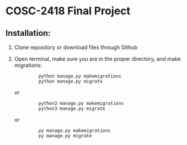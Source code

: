 # COSC-2418 Final Project

## Installation:

1. Clone repository or download files through Github

2. Open terminal, make sure you are in the proper directory, and make migrations:

                python manage.py makemigrations
                python manage.py migrate

    or

                python3 manage.py makemigrations
                python3 manage.py migrate

    or 

                py manage.py makemigrations
                py manage.py migrate